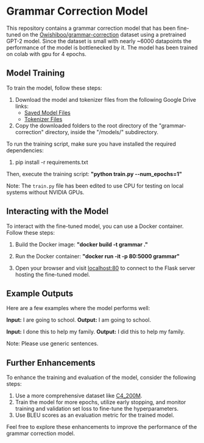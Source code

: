 # Grammar Correction Model

This repository contains a grammar correction model that has been fine-tuned on the [Owishiboo/grammar-correction](https://huggingface.co/datasets/Owishiboo/grammar-correction) dataset using a pretrained GPT-2 model.
Since the dataset is small with nearly ~6000 datapoints the performance of the model is bottlenecked by it. The model has been trained on colab with gpu for 4 epochs. 

## Model Training

To train the model, follow these steps:

1. Download the model and tokenizer files from the following Google Drive links:
   - [Saved Model Files](https://drive.google.com/drive/folders/1SwEmxDDY7VbTJeSkHS3Bs_r5QSUIp76J?usp=share_link)
   - [Tokenizer Files](https://drive.google.com/drive/folders/18fFDQDoIlwwxJLgm1NCoolo1aqbZNDZt?usp=share_link)
4. Copy the downloaded folders to the root directory of the "grammar-correction" directory, inside the "/models/" subdirectory.

To run the training script, make sure you have installed the required dependencies:

1. pip install -r requirements.txt

Then, execute the training script: **"python train.py --num_epochs=1"**


Note: The `train.py` file has been edited to use CPU for testing on local systems without NVIDIA GPUs.

## Interacting with the Model

To interact with the fine-tuned model, you can use a Docker container. Follow these steps:

1. Build the Docker image: **"docker build -t grammar ."** 
2. Run the Docker container: **"docker run -it -p 80:5000 grammar"**


3. Open your browser and visit [localhost:80](http://localhost:80) to connect to the Flask server hosting the fine-tuned model.

## Example Outputs

Here are a few examples where the model performs well:

**Input:** I are going to school.
**Output:** I am going to school.

**Input:** I done this to help my family.
**Output:** I did this to help my family.

Note: Please use generic sentences.

## Further Enhancements

To enhance the training and evaluation of the model, consider the following steps:

1. Use a more comprehensive dataset like [C4_200M](https://ai.googleblog.com/2021/08/the-c4200m-synthetic-dataset-for.html).
2. Train the model for more epochs, utilize early stopping, and monitor training and validation set loss to fine-tune the hyperparameters.
3. Use BLEU scores as an evaluation metric for the trained model.

Feel free to explore these enhancements to improve the performance of the grammar correction model.

